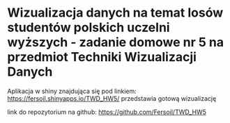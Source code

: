 # Wizualizacja danych na temat losów studentów polskich uczelni wyższych - zadanie domowe nr 5 na przedmiot Techniki Wizualizacji Danych

Aplikacja w shiny znajdująca się pod linkiem: https://fersoil.shinyapps.io/TWD_HW5/ przedstawia gotową wizualizację

link do repozytorium na github: https://github.com/Fersoil/TWD_HW5
